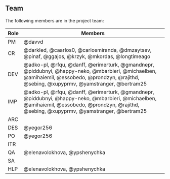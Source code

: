 ## Team

The following members are in the project team:

Role | Members
---|---
PM | @davvd
CR | @darkled, @caarlos0, @carlosmiranda, @dmzaytsev, @pinaf, @ggajos, @krzyk, @mkordas, @longtimeago
DEV | @adko-pl, @rfqu, @danff, @erimerturk, @gmandnepr, @piddubnyi, @happy-neko, @mbarbieri, @michaelben, @amihaiemil, @essobedo, @prondzyn, @rajithd, @sebing, @xupyprmv, @yamstranger, @bertram25
IMP | @adko-pl, @rfqu, @danff, @erimerturk, @gmandnepr, @piddubnyi, @happy-neko, @mbarbieri, @michaelben, @amihaiemil, @essobedo, @prondzyn, @rajithd, @sebing, @xupyprmv, @yamstranger, @bertram25
ARC | 
DES | @yegor256
PO | @yegor256
ITR | 
QA | @elenavolokhova, @ypshenychka
SA | 
HLP | @elenavolokhova, @ypshenychka
